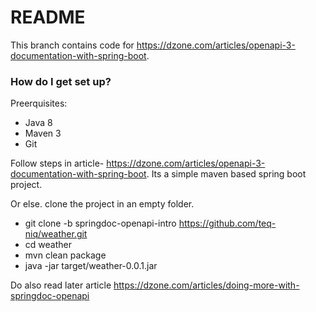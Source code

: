# README #

This branch contains code for https://dzone.com/articles/openapi-3-documentation-with-spring-boot.

### How do I get set up? ###
Preerquisites:
* Java 8  
* Maven 3  
* Git  

Follow steps in article- https://dzone.com/articles/openapi-3-documentation-with-spring-boot.
Its a simple maven based spring boot project.

Or else.
clone the project in an empty folder.   
* git clone -b springdoc-openapi-intro https://github.com/teq-niq/weather.git  
* cd weather  
* mvn clean package  
* java -jar target/weather-0.0.1.jar  
  

Do also read later article https://dzone.com/articles/doing-more-with-springdoc-openapi  

